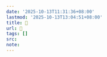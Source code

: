 ```yaml
---
date: '2025-10-13T11:31:36+08:00'
lastmod: '2025-10-13T13:04:51+08:00'
title: 󰪂
url: 󰪂
tags: []
src:
note:
---
```

